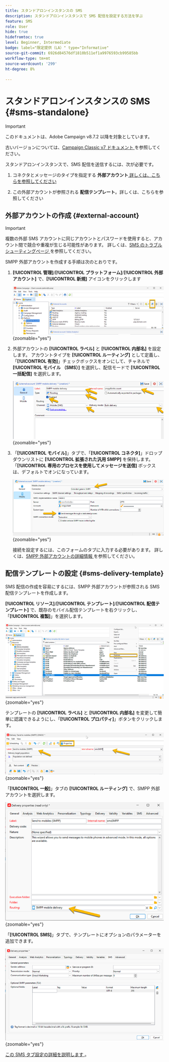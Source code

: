 ```yaml
---
title: スタンドアロンインスタンスの SMS
description: スタンドアロンインスタンスで SMS 配信を設定する方法を学ぶ
feature: SMS
role: User
hide: true
hidefromtoc: true
level: Beginner, Intermediate
badge: label="限定提供（LA）" type="Informative"
source-git-commit: 6926d84576df1810b511ef1a9976593cb99585bb
workflow-type: tm+mt
source-wordcount: '299'
ht-degree: 8%

---
```



# スタンドアロンインスタンスの SMS {#sms-standalone}

>[!IMPORTANT]
>
>このドキュメントは、Adobe Campaign v8.7.2 以降を対象としています。
>
>古いバージョンについては、[Campaign Classic v7 ドキュメント ](https://experienceleague.adobe.com/en/docs/campaign-classic/using/sending-messages/sending-messages-on-mobiles/sms-set-up/sms-set-up) を参照してください。

スタンドアロンインスタンスで、SMS 配信を送信するには、次が必要です。

1. コネクタとメッセージのタイプを指定する **外部アカウント**[ 詳しくは、こちらを参照してください ](#external-account)

1. この外部アカウントが参照される **配信テンプレート**。詳しくは、こちらを参照してください [](#sms-delivery-template)

## 外部アカウントの作成 {#external-account}

>[!IMPORTANT]
>
>複数の外部 SMS アカウントに同じアカウントとパスワードを使用すると、アカウント間で競合や重複が生じる可能性があります。 詳しくは、[SMS のトラブルシューティングページ ](smpp-connection.md#sms-troubleshooting) を参照してください。

SMPP 外部アカウントを作成する手順は次のとおりです。

1. **[!UICONTROL 管理]**/**[!UICONTROL プラットフォーム]**/**[!UICONTROL 外部アカウント]** で、**[!UICONTROL 新規]** アイコンをクリックします

   ![](assets/sms_extaccount.png){zoomable="yes"}

1. 外部アカウントの **[!UICONTROL ラベル]** と **[!UICONTROL 内部名]** を設定します。 アカウントタイプを **[!UICONTROL ルーティング]** として定義し、「**[!UICONTROL 有効]**」チェックボックスをオンにして、チャネルで **[!UICONTROL モバイル （SMS）]** を選択し、配信モードで **[!UICONTROL 一括配信]** を選択します。

   ![](assets/sms_extaccount_new.png){zoomable="yes"}

1. 「**[!UICONTROL モバイル]**」タブで、「**[!UICONTROL コネクタ]**」ドロップダウンリストに **[!UICONTROL 拡張された汎用 SMPP]** を保持します。
「**[!UICONTROL 専用のプロセスを使用してメッセージを送信]** ボックスは、デフォルトでオンになっています。

   ![](assets/sms_extaccount_connector.png){zoomable="yes"}

   接続を設定するには、このフォームのタブに入力する必要があります。 詳しくは、[SMPP 外部アカウントの詳細情報 ](smpp-external-account.md#smpp-connection-settings) を参照してください。


## 配信テンプレートの設定 {#sms-delivery-template}

SMS 配信の作成を容易にするには、SMPP 外部アカウントが参照される SMS 配信テンプレートを作成します。

**[!UICONTROL リソース]**/**[!UICONTROL テンプレート]**/**[!UICONTROL 配信テンプレート]** で、既存のモバイル配信テンプレートを右クリックし、「**[!UICONTROL 複製]**」を選択します。

![](assets/sms_template_duplicate.png){zoomable="yes"}

テンプレートの **[!UICONTROL ラベル]** と **[!UICONTROL 内部名]** を変更して簡単に認識できるようにし、「**[!UICONTROL プロパティ]**」ボタンをクリックします。

![](assets/sms_template_name.png){zoomable="yes"}

「**[!UICONTROL 一般]**」タブの **[!UICONTROL ルーティング]** で、SMPP 外部アカウントを選択します。

![](assets/sms_template_routing.png){zoomable="yes"}

「**[!UICONTROL SMS]**」タブで、テンプレートにオプションのパラメーターを追加できます。

![](assets/sms_template_properties.png){zoomable="yes"}

[ この SMS タブ設定の詳細を説明します ](sms-delivery-settings.md)。
